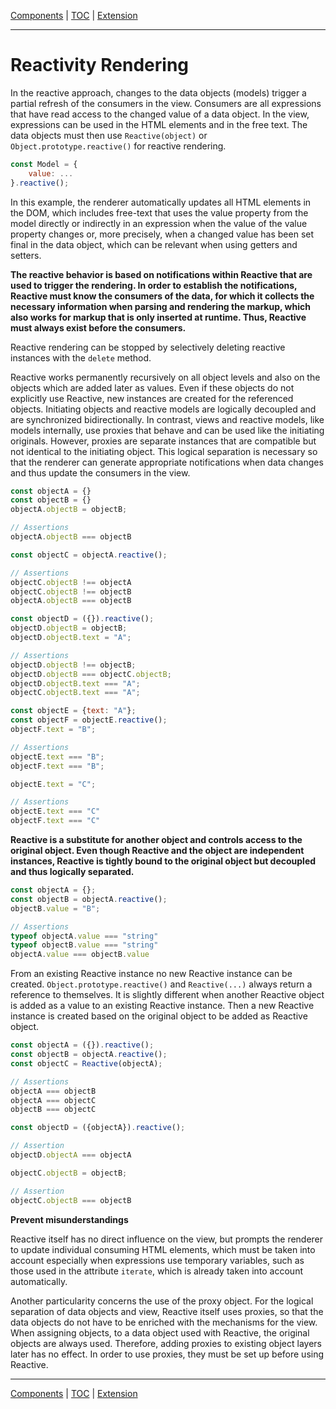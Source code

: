 [Components](composite.md) | [TOC](README.md#reactivity-rendering) | [Extension](extension.md)
- - -

# Reactivity Rendering

In the reactive approach, changes to the data objects (models) trigger a partial
refresh of the consumers in the view. Consumers are all expressions that have
read access to the changed value of a data object. In the view, expressions can
be used in the HTML elements and in the free text. The data objects must then
use `Reactive(object)` or `Object.prototype.reactive()` for reactive rendering.

```javascript
const Model = {
    value: ...
}.reactive();
```

In this example, the renderer automatically updates all HTML elements in the
DOM, which includes free-text that uses the value property from the model
directly or indirectly in an expression when the value of the value property
changes or, more precisely, when a changed value has been set final in the data
object, which can be relevant when using getters and setters.

__The reactive behavior is based on notifications within Reactive that are used
to trigger the rendering. In order to establish the notifications, Reactive must
know the consumers of the data, for which it collects the necessary information
when parsing and rendering the markup, which also works for markup that is only
inserted at runtime. Thus, Reactive must always exist before the consumers.__

Reactive rendering can be stopped by selectively deleting reactive instances
with the `delete` method.

Reactive works permanently recursively on all object levels and also on the
objects which are added later as values. Even if these objects do not explicitly
use Reactive, new instances are created for the referenced objects. Initiating
objects and reactive models are logically decoupled and are synchronized
bidirectionally. In contrast, views and reactive models, like models internally,
use proxies that behave and can be used like the initiating originals. However,
proxies are separate instances that are compatible but not identical to the
initiating object. This logical separation is necessary so that the renderer can
generate appropriate notifications when data changes and thus update the
consumers in the view.

```javascript
const objectA = {}
const objectB = {}
objectA.objectB = objectB;

// Assertions
objectA.objectB === objectB

const objectC = objectA.reactive();

// Assertions
objectC.objectB !== objectA
objectC.objectB !== objectB
objectA.objectB === objectB

const objectD = ({}).reactive();
objectD.objectB = objectB;
objectD.objectB.text = "A";

// Assertions
objectD.objectB !== objectB;
objectD.objectB === objectC.objectB;
objectD.objectB.text === "A";
objectC.objectB.text === "A";

const objectE = {text: "A"};
const objectF = objectE.reactive();
objectF.text = "B";

// Assertions
objectE.text === "B";
objectF.text === "B";

objectE.text = "C";

// Assertions
objectE.text === "C"
objectF.text === "C"

```

__Reactive is a substitute for another object and controls access to the
original object. Even though Reactive and the object are independent instances,
Reactive is tightly bound to the original object but decoupled and thus
logically separated.__

```javascript
const objectA = {};
const objectB = objectA.reactive();
objectB.value = "B";

// Assertions
typeof objectA.value === "string"
typeof objectB.value === "string"
objectA.value === objectB.value
```

From an existing Reactive instance no new Reactive instance can be created.
`Object.prototype.reactive()` and `Reactive(...)` always return a reference to
themselves. It is slightly different when another Reactive object is added as a
value to an existing Reactive instance. Then a new Reactive instance is created
based on the original object to be added as Reactive object.

```javascript
const objectA = ({}).reactive();
const objectB = objectA.reactive();
const objectC = Reactive(objectA);

// Assertions
objectA === objectB
objectA === objectC
objectB === objectC

const objectD = ({objectA}).reactive();

// Assertion
objectD.objectA === objectA

objectC.objectB = objectB;

// Assertion
objectC.objectB === objectB
```

__Prevent misunderstandings__

Reactive itself has no direct influence on the view, but prompts the renderer to
update individual consuming HTML elements, which must be taken into account
especially when expressions use temporary variables, such as those used in the
attribute `iterate`, which is already taken into account automatically.

Another particularity concerns the use of the proxy object. For the logical
separation of data objects and view, Reactive itself uses proxies, so that the
data objects do not have to be enriched with the mechanisms for the view. When
assigning objects, to a data object used with Reactive, the original objects are
always used. Therefore, adding proxies to existing object layers later has no
effect. In order to use proxies, they must be set up before using Reactive.



- - -

[Components](composite.md) | [TOC](README.md#reactivity-rendering) | [Extension](extension.md)
